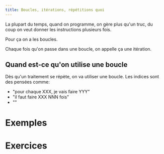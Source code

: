 ```yaml
---
title: Boucles, itérations, répétitions quoi
---
```


La plupart du temps, quand on programme, on gère plus qu'un truc, du coup on veut donner les instructions plusieurs fois.

Pour ça on a les boucles.

Chaque fois qu'on passe dans une boucle, on appelle ça une itération.

## Quand est-ce qu'on utilise une boucle

Dès qu'un traitement se répète, on va utiliser une boucle. Les indices sont des pensées comme:
- "pour chaque XXX, je vais faire YYY"
- "il faut faire XXX NNN fois"
- ""

# Exemples


# Exercices
